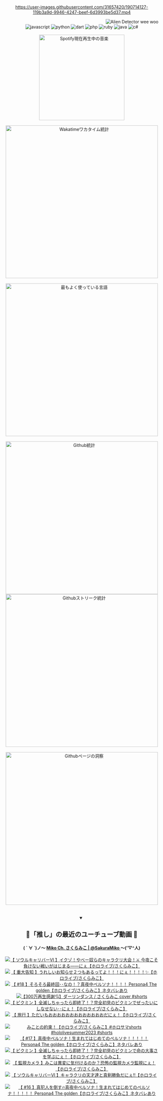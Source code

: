 <!-- START: HERO IMAGE GIF ////////// ////////// ////////// -->
<!-- <img src="@/../assets/img/gaming/ghost-of-tsushima.gif" width="100%"  alt="nellyXinwei's Hero Gif Image"/> -->
<!-- END: HERO IMAGE GIF ////////// ////////// ////////// -->

<div align="center" >  
  
<!-- START:ワンピース 第1015話「ルフィはRED ROCを使う」 -->
<https://user-images.githubusercontent.com/31657420/190714127-119b3a9d-9946-4247-beef-6d3993be5d37.mp4>
<!-- END:ワンピース 第1015話「ルフィはRED ROCを使う」 -->

<!-- START:VISITOR COUNTER -->
<div width="100%" align="right">
<img src="https://komarev.com/ghpvc/?username=nellyXinwei&label=🛸&color=grey&style=for-the-badge&labelcolor=ffffff" alt="Alien Detector wee woo"/>
</div>
<!-- END:VISITOR COUNTER -->

<!-- START: PROGRAMMING LANGUAGES -->
<!-- 色彩 Color Scheme:
#961E3A, #8A0D42, #5A0640, #4F265E, #2B355A, #3E759B, #CC4246,
#BB2649, #AD1052, #700750, #633075, #364270, #4E92C2, #FF5357
Sauce: https://www.webcreatorbox.com/inspiration/pantone-2023
-->

<img src="https://img.shields.io/badge/javascript%20-%23BB2649.svg?&style=for-the-badge&logo=javascript&logoColor=white&labelColor=961E3A" alt="javascript"/>
<img src="https://img.shields.io/badge/python%20-%23AD1052.svg?&style=for-the-badge&logo=python&logoColor=white&labelColor=8A0D42" alt="python" />
<img src="https://img.shields.io/badge/dart%20-%23700750.svg?&style=for-the-badge&logo=dart&logoColor=white&labelColor=5A0640" alt="dart"/>
<img src="https://img.shields.io/badge/php%20-%23633075.svg?&style=for-the-badge&logo=php&logoColor=white&labelColor=4F265E" alt="php"/>
<img src="https://img.shields.io/badge/ruby%20-%23364270.svg?&style=for-the-badge&logo=ruby&logoColor=white&labelColor=2B355A" alt="ruby"/>
<img src="https://img.shields.io/badge/java%20-%234E92C2.svg?&style=for-the-badge&logo=openjdk&logoColor=white&labelColor=3E759B" alt="java"/>
<img src="https://img.shields.io/badge/c%23-%23FF5357.svg?style=for-the-badge&logo=c-sharp&logoColor=white&labelColor=CC4246" alt="c#"/>  
<!-- END: PROGRAMMING LANGUAGES -->

<br>
<br>

<!-- START: MUSIC STATUS -->
  <!-- <a href="https://newojima-gsrs-20220114.vercel.app/api/now-playing?open">
    <img src="https://newojima-gsrs-20220114.vercel.app/api/now-playing" alt="Spotify現在再生中の音楽">
  </a> -->
  <img src="https://newojima-grss-20230114.vercel.app/api/spotify?border_color=transparent" alt="Spotify現在再生中の音楽" width="280px">
<!-- END: MUSIC STATUS -->

<br>
<br>

<!-- START: GITHUB STATUS -->
<!-- 色彩 Color Scheme:  #BB2649, #AD1052, #700750, #633075 -->
<img align="center" src="https://newojima-grs-20230109.vercel.app/api/wakatime?username=newojima&layout=compact&langs_count=10&locale=ja&hide_title=false&title_color=fff&hide_border=true&text_color=fff&bg_color=BB2649,BB2649,633075,633075&hide=other,css,html,bash,xml,git%20config,makefile,properties,yaml,markdown,text,json,jsx" alt="Wakatimeワカタイム統計" width="500px"/>

<br>
<br>

<!-- 色彩 Color Scheme:  #633075, #364270, #4E92C2 -->
  <img align="center" src="https://newojima-grs-20230109.vercel.app/api/top-langs?username=newojima&layout=compact&text_color=fff&icon_color=fff&hide_border=true&&locale=ja&hide_title=false&title_color=fff&include_all_commits=true&card_width=445&langs_count=11&hide=c%23,powershell,shaderlab,hlsl,makefile,jupyter%20notebook,python,html,css,shell,batchfile,less,liquid,hack,scss&bg_color=4F265E,633075,4E92C2" alt="最もよく使っている言語" width="500px"/>

<br>
<br>

<!-- 色彩 Color Scheme:  #4E92C2, #FF5357 -->
  <img align="center" src="https://newojima-grs-20230109.vercel.app/api?username=newojima&rank_icon=github&show_icons=true&&locale=ja&title_color=fff&text_color=fff&icon_color=fff&hide_border=true&hide_title=false&count_private=true&include_all_commits=true&card_width=495&disable_animations=true&bg_color=4E92C2,4E92C2,FF5357" alt="Github統計" width="500px"/>

<br>

<img align="center" src="https://streak-stats.demolab.com?user=newojima&theme=dark&hide_border=true&locale=ja&ring=BB2649&stroke=222222&background=151515&sideLabels=BB2649&currStreakLabel=ffffff&border=BB2649&fire=FF5357&currStreakNum=ffffff&sideNums=FF5357&dates=ffffff" alt="Githubストリーク統計" width="500px"/>

<br>
<br>

  <img align="center" width="500px" src="@/../assets/img/page-insights.svg" alt="Githubページの洞察"/>
  
</div>
<!-- END: GITHUB STATUS -->

<br>
<br>

<div align="center">
<details open>
  <summary>

  </summary>

  <h2 align="center">🌸「推し」の最近のユーチューブ動画 🌸</h2>
  <h4>
  ( ´ ∀ `)ノ～ 
  <a href="https://www.youtube.com/@SakuraMiko">Miko Ch. さくらみこ | @SakuraMiko
  </a>
   ～('▽^人)
  </h4>

  <!-- BEGIN YOUTUBE-CARDS -->
<a href="https://www.youtube.com/watch?v=9kFc6GkZEzo"><img src="https://ytcards.demolab.com/?id=9kFc6GkZEzo&title=%E3%80%90+%E3%82%BD%E3%82%A6%E3%83%AB%E3%82%AD%E3%83%A3%E3%83%AA%E3%83%90%E3%83%BC%E2%85%A5+%E3%80%91%E3%82%A4%E3%82%AF%E3%82%BE%EF%BC%81%E3%82%84%E3%81%B9%E3%83%BC%E5%A5%B4%E3%82%89%E3%81%AE%E3%82%AD%E3%83%A3%E3%83%A9%E3%82%AF%E3%83%AA%E5%A4%A7%E4%BC%9A%EF%BC%81%E2%9A%94+%E4%BB%8A%E5%A4%9C%E3%81%93%E3%81%9D%E8%B2%A0%E3%81%91%E3%81%AA%E3%81%84%E6%88%A6%E3%81%84%E3%81%8C%E3%81%AF%E3%81%98%E3%81%BE%E3%82%8B%E2%80%95%E2%80%95%E3%81%AB%E3%81%87%E3%80%90%E3%83%9B%E3%83%AD%E3%83%A9%E3%82%A4%E3%83%96%2F%E3%81%95%E3%81%8F%E3%82%89%E3%81%BF%E3%81%93%E3%80%91&lang=ja&timestamp=1690295683&background_color=%230d1117&title_color=%23ffffff&stats_color=%23dedede&width=187&border_radius=5&duration=8495" alt="【 ソウルキャリバーⅥ 】イクゾ！やべー奴らのキャラクリ大会！⚔ 今夜こそ負けない戦いがはじまる――にぇ【ホロライブ/さくらみこ】" title="【 ソウルキャリバーⅥ 】イクゾ！やべー奴らのキャラクリ大会！⚔ 今夜こそ負けない戦いがはじまる――にぇ【ホロライブ/さくらみこ】"></a>
<a href="https://www.youtube.com/watch?v=AU-ixIM_ajE"><img src="https://ytcards.demolab.com/?id=AU-ixIM_ajE&title=%E3%80%90+%E9%87%8D%E5%A4%A7%E5%91%8A%E7%9F%A5+%E3%80%91%E3%81%86%E3%82%8C%E3%81%97%E3%81%84%E3%81%8A%E7%9F%A5%E3%82%89%E3%81%9B%EF%BC%92%E3%81%A4%E3%82%82%E3%81%82%E3%82%8B%E3%81%A3%E3%81%A6%E3%82%88%EF%BC%81%EF%BC%81%EF%BC%81%E3%81%AB%E3%81%87%EF%BC%81%EF%BC%81%EF%BC%81%EF%BC%81%E2%9C%A8%E3%80%90%E3%83%9B%E3%83%AD%E3%83%A9%E3%82%A4%E3%83%96%2F%E3%81%95%E3%81%8F%E3%82%89%E3%81%BF%E3%81%93%E3%80%91&lang=ja&timestamp=1690120324&background_color=%230d1117&title_color=%23ffffff&stats_color=%23dedede&width=187&border_radius=5&duration=6227" alt="【 重大告知 】うれしいお知らせ２つもあるってよ！！！にぇ！！！！✨【ホロライブ/さくらみこ】" title="【 重大告知 】うれしいお知らせ２つもあるってよ！！！にぇ！！！！✨【ホロライブ/さくらみこ】"></a>
<a href="https://www.youtube.com/watch?v=RdeHiPedbdM"><img src="https://ytcards.demolab.com/?id=RdeHiPedbdM&title=%E3%80%90+%2318+%E3%80%91%E3%81%9D%E3%82%8D%E3%81%9D%E3%82%8D%E6%9C%80%E7%B5%82%E5%9B%9E%EF%BD%A5%EF%BD%A5%E3%81%AA%E3%81%AE%EF%BC%81%EF%BC%9F%E7%9C%9F%E5%A4%9C%E4%B8%AD%E3%83%9A%E3%83%AB%E3%82%BD%E3%83%8A%EF%BC%81%EF%BC%81%EF%BC%81%EF%BC%81+Persona4+The+golden%E3%80%90%E3%83%9B%E3%83%AD%E3%83%A9%E3%82%A4%E3%83%96%2F%E3%81%95%E3%81%8F%E3%82%89%E3%81%BF%E3%81%93%E3%80%91%E3%83%8D%E3%82%BF%E3%83%90%E3%83%AC%E3%81%82%E3%82%8A&lang=ja&timestamp=1689968336&background_color=%230d1117&title_color=%23ffffff&stats_color=%23dedede&width=187&border_radius=5&duration=19289" alt="【 #18 】そろそろ最終回･･なの！？真夜中ペルソナ！！！！ Persona4 The golden【ホロライブ/さくらみこ】ネタバレあり" title="【 #18 】そろそろ最終回･･なの！？真夜中ペルソナ！！！！ Persona4 The golden【ホロライブ/さくらみこ】ネタバレあり"></a>
<a href="https://www.youtube.com/watch?v=OT8IaDjq2c4"><img src="https://ytcards.demolab.com/?id=OT8IaDjq2c4&title=%E3%80%90300%E4%B8%87%E5%86%8D%E7%94%9F%E6%84%9F%E8%AC%9D%F0%9F%92%98%E3%80%91%E3%83%80%E3%83%BC%E3%83%AA%E3%83%B3%E3%83%80%E3%83%B3%E3%82%B9+%2F+%E3%81%95%E3%81%8F%E3%82%89%E3%81%BF%E3%81%93+cover+%23shorts&lang=ja&timestamp=1689936410&background_color=%230d1117&title_color=%23ffffff&stats_color=%23dedede&width=187&border_radius=5&duration=41" alt="【300万再生感謝💘】ダーリンダンス / さくらみこ cover #shorts" title="【300万再生感謝💘】ダーリンダンス / さくらみこ cover #shorts"></a>
<a href="https://www.youtube.com/watch?v=RHJkCkDFTbU"><img src="https://ytcards.demolab.com/?id=RHJkCkDFTbU&title=%E3%80%90+%E3%83%94%E3%82%AF%E3%83%9F%E3%83%B3+%E3%80%91%E5%85%A8%E6%BB%85%E3%81%97%E3%81%A1%E3%82%83%E3%81%A3%E3%81%9F%E3%82%89%E5%8D%B3%E7%B5%82%E4%BA%86%EF%BC%81%EF%BC%9F%E5%AE%8C%E5%85%A8%E5%88%9D%E8%A6%8B%E3%81%AE%E3%83%94%E3%82%AF%E3%83%9F%E3%83%B3%E3%81%A7%E3%81%9C%E3%81%A3%E3%81%9F%E3%81%84%E3%81%AB%E3%81%97%E3%81%AA%E3%81%9B%E3%81%AA%E3%81%84%EF%BD%A5%EF%BD%A5%E3%81%AB%E3%81%87%EF%BC%81%E3%80%90%E3%83%9B%E3%83%AD%E3%83%A9%E3%82%A4%E3%83%96%2F%E3%81%95%E3%81%8F%E3%82%89%E3%81%BF%E3%81%93%E3%80%91&lang=ja&timestamp=1689787778&background_color=%230d1117&title_color=%23ffffff&stats_color=%23dedede&width=187&border_radius=5&duration=18800" alt="【 ピクミン 】全滅しちゃったら即終了！？完全初見のピクミンでぜったいにしなせない･･にぇ！【ホロライブ/さくらみこ】" title="【 ピクミン 】全滅しちゃったら即終了！？完全初見のピクミンでぜったいにしなせない･･にぇ！【ホロライブ/さくらみこ】"></a>
<a href="https://www.youtube.com/watch?v=zDFOKfx3QGE"><img src="https://ytcards.demolab.com/?id=zDFOKfx3QGE&title=%E3%80%90+%E6%97%85%E8%A1%8C+%E3%80%91%E3%81%9F%E3%81%A0%E3%81%84%E3%82%82%E3%81%8A%E3%81%8A%E3%81%8A%E3%81%8A%E3%81%8A%E3%81%8A%E3%81%8A%E3%81%8A%E3%81%8A%E3%81%8A%E3%81%8A%E3%81%8A%E3%81%8A%E3%81%A0%E3%81%AB%E3%81%87%EF%BC%81%E3%80%90%E3%83%9B%E3%83%AD%E3%83%A9%E3%82%A4%E3%83%96%2F%E3%81%95%E3%81%8F%E3%82%89%E3%81%BF%E3%81%93%E3%80%91&lang=ja&timestamp=1689765740&background_color=%230d1117&title_color=%23ffffff&stats_color=%23dedede&width=187&border_radius=5&duration=3579" alt="【 旅行 】ただいもおおおおおおおおおおおおおだにぇ！【ホロライブ/さくらみこ】" title="【 旅行 】ただいもおおおおおおおおおおおおおだにぇ！【ホロライブ/さくらみこ】"></a>
<a href="https://www.youtube.com/watch?v=Is9L44DjsZ4"><img src="https://ytcards.demolab.com/?id=Is9L44DjsZ4&title=%E3%81%BF%E3%81%93%E3%81%A8%E3%81%AE%E7%B4%84%E6%9D%9F%EF%BC%81%E3%80%90%E3%83%9B%E3%83%AD%E3%83%A9%E3%82%A4%E3%83%96%2F%E3%81%95%E3%81%8F%E3%82%89%E3%81%BF%E3%81%93%E3%80%91%23%E3%83%9B%E3%83%AD%E3%82%B5%E3%83%9Eshorts+%23hololivesummer2023+%23shorts&lang=ja&timestamp=1689562814&background_color=%230d1117&title_color=%23ffffff&stats_color=%23dedede&width=187&border_radius=5&duration=56" alt="みことの約束！【ホロライブ/さくらみこ】#ホロサマshorts #hololivesummer2023 #shorts" title="みことの約束！【ホロライブ/さくらみこ】#ホロサマshorts #hololivesummer2023 #shorts"></a>
<a href="https://www.youtube.com/watch?v=vrSTLYCYO6E"><img src="https://ytcards.demolab.com/?id=vrSTLYCYO6E&title=%E3%80%90+%2317+%E3%80%91%E7%9C%9F%E5%A4%9C%E4%B8%AD%E3%83%9A%E3%83%AB%E3%82%BD%E3%83%8A%EF%BC%81%E7%94%9F%E3%81%BE%E3%82%8C%E3%81%A6%E3%81%AF%E3%81%98%E3%82%81%E3%81%A6%E3%81%AE%E3%83%9A%E3%83%AB%E3%82%BD%E3%83%8A%EF%BC%81%EF%BC%81%EF%BC%81%EF%BC%81%EF%BC%81+Persona4+The+golden%E3%80%90%E3%83%9B%E3%83%AD%E3%83%A9%E3%82%A4%E3%83%96%2F%E3%81%95%E3%81%8F%E3%82%89%E3%81%BF%E3%81%93%E3%80%91%E3%83%8D%E3%82%BF%E3%83%90%E3%83%AC%E3%81%82%E3%82%8A&lang=ja&timestamp=1689361309&background_color=%230d1117&title_color=%23ffffff&stats_color=%23dedede&width=187&border_radius=5&duration=12203" alt="【 #17 】真夜中ペルソナ！生まれてはじめてのペルソナ！！！！！ Persona4 The golden【ホロライブ/さくらみこ】ネタバレあり" title="【 #17 】真夜中ペルソナ！生まれてはじめてのペルソナ！！！！！ Persona4 The golden【ホロライブ/さくらみこ】ネタバレあり"></a>
<a href="https://www.youtube.com/watch?v=AK52G9L_5iQ"><img src="https://ytcards.demolab.com/?id=AK52G9L_5iQ&title=%E3%80%90+%E3%83%94%E3%82%AF%E3%83%9F%E3%83%B3+%E3%80%91%E5%85%A8%E6%BB%85%E3%81%97%E3%81%A1%E3%82%83%E3%81%A3%E3%81%9F%E3%82%89%E5%8D%B3%E7%B5%82%E4%BA%86%EF%BC%81%EF%BC%9F%E5%AE%8C%E5%85%A8%E5%88%9D%E8%A6%8B%E3%81%AE%E3%83%94%E3%82%AF%E3%83%9F%E3%83%B3%E3%81%A7%E5%91%BD%E3%81%AE%E5%A4%A7%E4%BA%8B%E3%81%95%E3%82%92%E5%AD%A6%E3%81%B6%E3%81%AB%E3%81%87%EF%BC%81%E3%80%90%E3%83%9B%E3%83%AD%E3%83%A9%E3%82%A4%E3%83%96%2F%E3%81%95%E3%81%8F%E3%82%89%E3%81%BF%E3%81%93%E3%80%91&lang=ja&timestamp=1689259647&background_color=%230d1117&title_color=%23ffffff&stats_color=%23dedede&width=187&border_radius=5&duration=5886" alt="【 ピクミン 】全滅しちゃったら即終了！？完全初見のピクミンで命の大事さを学ぶにぇ！【ホロライブ/さくらみこ】" title="【 ピクミン 】全滅しちゃったら即終了！？完全初見のピクミンで命の大事さを学ぶにぇ！【ホロライブ/さくらみこ】"></a>
<a href="https://www.youtube.com/watch?v=rPeAy297Mcs"><img src="https://ytcards.demolab.com/?id=rPeAy297Mcs&title=%E3%80%90+%E7%9B%A3%E8%A6%96%E3%82%AB%E3%83%A1%E3%83%A9+%E3%80%91%E3%81%BF%E3%81%93%E3%81%AF%E7%95%B0%E5%A4%89%E3%81%AB%E6%B0%97%E4%BB%98%E3%81%91%E3%82%8B%E3%81%AE%E3%81%8B%EF%BC%9F%E6%81%90%E6%80%96%E3%81%AE%E7%9B%A3%E8%A6%96%E3%82%AB%E3%83%A1%E3%83%A9%E7%9B%A3%E8%A6%96%E3%81%AB%E3%81%87%EF%BC%81%E3%80%90%E3%83%9B%E3%83%AD%E3%83%A9%E3%82%A4%E3%83%96%2F%E3%81%95%E3%81%8F%E3%82%89%E3%81%BF%E3%81%93%E3%80%91&lang=ja&timestamp=1689178882&background_color=%230d1117&title_color=%23ffffff&stats_color=%23dedede&width=187&border_radius=5&duration=14903" alt="【 監視カメラ 】みこは異変に気付けるのか？恐怖の監視カメラ監視にぇ！【ホロライブ/さくらみこ】" title="【 監視カメラ 】みこは異変に気付けるのか？恐怖の監視カメラ監視にぇ！【ホロライブ/さくらみこ】"></a>
<a href="https://www.youtube.com/watch?v=2Xq7rP96NDg"><img src="https://ytcards.demolab.com/?id=2Xq7rP96NDg&title=%E3%80%90+%E3%82%BD%E3%82%A6%E3%83%AB%E3%82%AD%E3%83%A3%E3%83%AA%E3%83%90%E3%83%BC%E2%85%A5+%E3%80%91%E3%82%AD%E3%83%A3%E3%83%A9%E3%82%AF%E3%83%AA%E3%81%AE%E5%A4%A9%E6%89%8D%E9%81%94%E3%81%A8%E7%9C%9F%E5%89%A3%E5%8B%9D%E8%B2%A0%E3%81%A0%E3%81%AB%E3%81%87%E2%80%BC%E3%80%90%E3%83%9B%E3%83%AD%E3%83%A9%E3%82%A4%E3%83%96%2F%E3%81%95%E3%81%8F%E3%82%89%E3%81%BF%E3%81%93%E3%80%91&lang=ja&timestamp=1688920625&background_color=%230d1117&title_color=%23ffffff&stats_color=%23dedede&width=187&border_radius=5&duration=12152" alt="【 ソウルキャリバーⅥ 】キャラクリの天才達と真剣勝負だにぇ‼【ホロライブ/さくらみこ】" title="【 ソウルキャリバーⅥ 】キャラクリの天才達と真剣勝負だにぇ‼【ホロライブ/さくらみこ】"></a>
<a href="https://www.youtube.com/watch?v=7CYmL78QqQw"><img src="https://ytcards.demolab.com/?id=7CYmL78QqQw&title=%E3%80%90+%2316+%E3%80%91%E7%9C%9F%E7%8A%AF%E4%BA%BA%E3%82%92%E5%80%92%E3%81%99%F0%9F%94%A5%E7%9C%9F%E5%A4%9C%E4%B8%AD%E3%83%9A%E3%83%AB%E3%82%BD%E3%83%8A%EF%BC%81%E7%94%9F%E3%81%BE%E3%82%8C%E3%81%A6%E3%81%AF%E3%81%98%E3%82%81%E3%81%A6%E3%81%AE%E3%83%9A%E3%83%AB%E3%82%BD%E3%83%8A%EF%BC%81%EF%BC%81%EF%BC%81%EF%BC%81%EF%BC%81+Persona4+The+golden%E3%80%90%E3%83%9B%E3%83%AD%E3%83%A9%E3%82%A4%E3%83%96%2F%E3%81%95%E3%81%8F%E3%82%89%E3%81%BF%E3%81%93%E3%80%91%E3%83%8D%E3%82%BF%E3%83%90%E3%83%AC%E3%81%82%E3%82%8A&lang=ja&timestamp=1688842324&background_color=%230d1117&title_color=%23ffffff&stats_color=%23dedede&width=187&border_radius=5&duration=16653" alt="【 #16 】真犯人を倒す🔥真夜中ペルソナ！生まれてはじめてのペルソナ！！！！！ Persona4 The golden【ホロライブ/さくらみこ】ネタバレあり" title="【 #16 】真犯人を倒す🔥真夜中ペルソナ！生まれてはじめてのペルソナ！！！！！ Persona4 The golden【ホロライブ/さくらみこ】ネタバレあり"></a>
<!-- END YOUTUBE-CARDS -->

</div>
  
</details>
